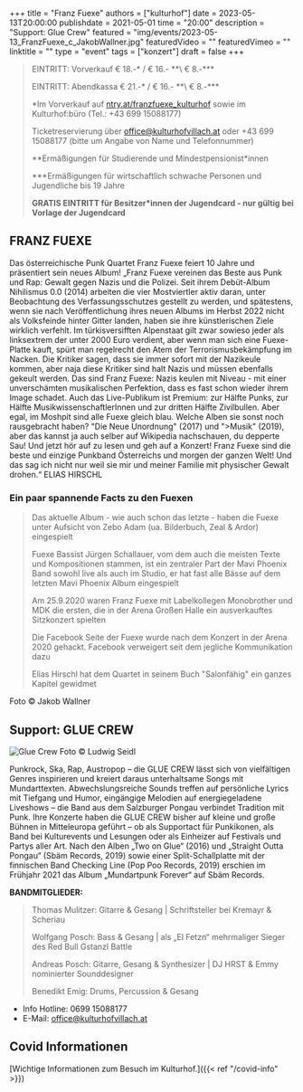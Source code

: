 +++
title = "Franz Fuexe"
authors = ["kulturhof"]
date = 2023-05-13T20:00:00
publishdate = 2021-05-01
time = "20:00"
description = "Support: Glue Crew"
featured = "img/events/2023-05-13_FranzFuexe_c_JakobWallner.jpg"
featuredVideo = ""
featuredVimeo = ""
linktitle = ""
type = "event"
tags = ["konzert"]
draft = false
+++

>
> EINTRITT: Vorverkauf € 18.-\* / € 16.- *\*\ € 8.-\*\*\*
> 
> EINTRITT: Abendkassa € 21.-\* / € 16.- *\*\ € 8.-\*\*\*
>
> \*Im Vorverkauf auf [ntry.at/franzfuexe_kulturhof](https://ntry.at/franzfuexe_kulturhof) sowie im Kulturhof:büro (Tel.: +43 699 15088177)
>
>Ticketreservierung über office@kulturhofvillach.at oder +43 699 15088177 (bitte um Angabe von Name und Telefonnummer) 
> 
> \*\*Ermäßigungen für Studierende und Mindestpensionist\*innen
> 
> \*\*\*Ermäßigungen für wirtschaftlich schwache Personen und Jugendliche bis 19 Jahre
> 
> **GRATIS EINTRITT für Besitzer\*innen der Jugendcard - nur gültig bei Vorlage der Jugendcard**


## FRANZ FUEXE
Das österreichische Punk Quartet Franz Fuexe feiert 10 Jahre und präsentiert sein neues Album!
„Franz Fuexe vereinen das Beste aus Punk und Rap: Gewalt gegen Nazis und die Polizei. Seit ihrem Debüt-Album Nihilismus 0.0 (2014) arbeiten die vier Mostviertler aktiv daran, unter Beobachtung des Verfassungsschutzes gestellt zu werden, und spätestens, wenn sie nach Veröffentlichung ihres neuen Albums im Herbst 2022 nicht als Volksfeinde hinter Gitter landen, haben sie ihre künstlerischen Ziele wirklich verfehlt. Im türkisversifften Alpenstaat gilt zwar sowieso jeder als linksextrem der unter 2000 Euro verdient, aber wenn man sich eine Fuexe-Platte kauft, spürt man regelrecht den Atem der Terrorismusbekämpfung im Nacken.
Die Kritiker sagen, dass sie immer sofort mit der Nazikeule kommen, aber naja diese Kritiker sind halt Nazis und müssen ebenfalls gekeult werden. Das sind Franz Fuexe: Nazis keulen mit Niveau - mit einer unverschämten musikalischen Perfektion, dass es fast schon wieder ihrem Image schadet. Auch das Live-Publikum ist Premium: zur Hälfte Punks, zur Hälfte MusikwissenschaftlerInnen und zur dritten Hälfte Zivilbullen. Aber egal, im Moshpit sind alle Fuexe gleich blau.
Welche Alben sie sonst noch rausgebracht haben? "Die Neue Unordnung" (2017) und ">Musik" (2019), aber das kannst ja auch selber auf Wikipedia nachschauen, du depperte Sau! Und jetzt hör auf zu lesen und geh auf a Konzert! Franz Fuexe sind die beste und einzige Punkband Österreichs und morgen der ganzen Welt! Und das sag ich nicht nur weil sie mir und meiner Familie mit physischer Gewalt drohen.“ 
ELIAS HIRSCHL

### Ein paar spannende Facts zu den Fuexen
>Das aktuelle Album - wie auch schon das letzte - haben die Fuexe unter Aufsicht von Zebo Adam (ua. Bilderbuch, Zeal & Ardor) eingespielt
>
>Fuexe Bassist Jürgen Schallauer, vom dem auch die meisten Texte und Kompositionen stammen, ist ein zentraler Part der Mavi Phoenix Band sowohl live als auch im Studio, er hat fast alle Bässe auf dem letzten Mavi Phoenix Album eingespielt
>
>Am 25.9.2020 waren Franz Fuexe mit Labelkollegen Monobrother und MDK die ersten, die in der Arena Großen Halle ein ausverkauftes Sitzkonzert spielten
>
>Die Facebook Seite der Fuexe wurde nach dem Konzert in der Arena 2020 gehackt. Facebook verweigert seit dem jegliche Kommunikation dazu
>
>Elias Hirschl hat dem Quartet in seinem Buch "Salonfähig" ein ganzes Kapitel gewidmet

Foto © Jakob Wallner

## Support: GLUE CREW
![Glue Crew](/img/events/2023-05-13_GlueCrew_c_LudwigSeidl.jpg)
Foto © Ludwig Seidl

Punkrock, Ska, Rap, Austropop – die GLUE CREW lässt sich von vielfältigen Genres inspirieren und kreiert daraus
unterhaltsame Songs mit Mundarttexten. Abwechslungsreiche Sounds treffen auf persönliche Lyrics mit Tiefgang und
Humor, eingängige Melodien auf energiegeladene Liveshows – die Band aus dem Salzburger Pongau verbindet
Tradition mit Punk. Ihre Konzerte haben die GLUE CREW bisher auf kleine und große Bühnen in Mitteleuropa
geführt – ob als Supportact für Punkikonen, als Band bei Kulturevents und Lesungen oder als Einheizer auf Festivals
und Partys aller Art. Nach den Alben „Two on Glue“ (2016) und „Straight Outta Pongau“ (Sbäm Records, 2019)
sowie einer Split-Schallplatte mit der finnischen Band Checking Line (Pop Poo Records, 2019) erschien im Frühjahr
2021 das Album „Mundartpunk Forever“ auf Sbäm Records.

**BANDMITGLIEDER:**
>Thomas Mulitzer: Gitarre & Gesang | Schriftsteller bei Kremayr & Scheriau
>
>Wolfgang Posch: Bass & Gesang | als „El Fetzn“ mehrmaliger Sieger des Red Bull Gstanzl Battle
>
>Andreas Posch: Gitarre, Gesang & Synthesizer | DJ HRST & Emmy nominierter Sounddesigner
>
>Benedikt Emig: Drums, Percussion & Gesang



- Info Hotline: 0699 15088177 
- E-Mail: office@kulturhofvillach.at

## Covid Informationen

[Wichtige Informationen zum Besuch im Kulturhof.]({{< ref "/covid-info" >}})

